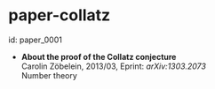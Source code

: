 # paper-collatz

id: paper_0001

* **About the proof of the Collatz conjecture**  
Carolin Zöbelein, 2013/03, Eprint: *arXiv:1303.2073*  
Number theory  
